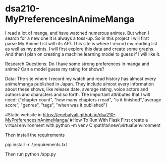 # dsa210-MyPreferencesInAnimeManga
I read a lot of manga, and have watched numerous animes. But when I search for a new one it is always a toss-up. So in this project I will first parse My Anime List with its APİ. This site is where I record my reading list as well as my points.
I will first explore this data and create some graphs. And then I plan on creating a machine learning model to guess if I will like it.

Research Questions:
Do I have some strong preferences in manga and anime?
Can a model guess my rating for shows?


Data:
The site where I record my watch and read history has almost every anime/manga published in Japan. They include almost every information about these shows, like release date, average rating, voice actors and authors and characters and so forth.
The important attributes that I will need: {"chapter count", "how many chapters ı read", "is it finished","average score", "genres", "tags", "when was it published"}


#Static website in
 https://egebalyali.github.io/dsa210-MyPreferencesInAnimeManga/
#How To Run With Flask
First create a virtual environment with
python -m venv C:\path\to\new\virtual\environment

Then install the requirements

pip install -r .\requirements.txt

Then run 
python /app.py
